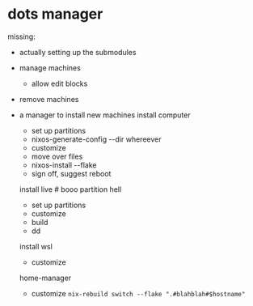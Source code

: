 # dots manager

missing:
 - actually setting up the submodules

 - manage machines
   - allow edit blocks

 - remove machines

- a manager to install new machines
  install computer
   - set up partitions
   - nixos-generate-config --dir whereever
   - customize
   - move over files
   - nixos-install --flake
   - sign off, suggest reboot

  install live     # booo partition hell
   - set up partitions
   - customize
   - build
   - dd

  install wsl
   - customize

  home-manager
   - customize
`nix-rebuild switch --flake ".#blahblah#$hostname"`

